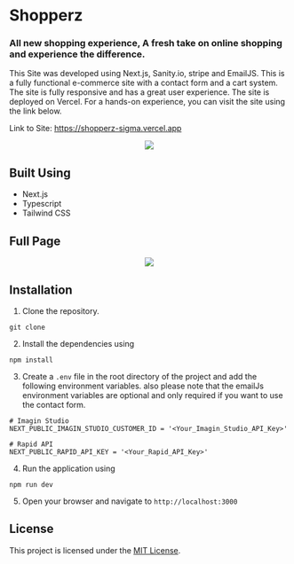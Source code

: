 # Shopperz

### All new shopping experience, A fresh take on online shopping and experience the difference.

This Site was developed using Next.js, Sanity.io, stripe and EmailJS. This is a fully functional e-commerce site with a contact form and a cart system. The site is fully responsive and has a great user experience. The site is deployed on Vercel. For a hands-on experience, you can visit the site using the link below.

Link to Site: https://shopperz-sigma.vercel.app

<p align='center'>
    <img src="https://i.ibb.co/sKYCkZJ/mockuper-1.png" />
</p>

## Built Using
- Next.js
- Typescript
- Tailwind CSS

## Full Page
<p align='center' width='100%'>
    <img src="https://i.postimg.cc/V6XtBYW6/screencapture-localhost-3000-2023-12-29-21-26-51.png" />
</p>

## Installation

1. Clone the repository.
```
git clone
```
2. Install the dependencies using
```
npm install
```
3. Create a `.env` file in the root directory of the project and add the following environment variables. also please note that the emailJs environment variables are optional and only required if you want to use the contact form.
```
# Imagin Studio 
NEXT_PUBLIC_IMAGIN_STUDIO_CUSTOMER_ID = '<Your_Imagin_Studio_API_Key>'

# Rapid API
NEXT_PUBLIC_RAPID_API_KEY = '<Your_Rapid_API_Key>'
```
4. Run the application using
```
npm run dev
```
5. Open your browser and navigate to `http://localhost:3000`


## License

This project is licensed under the [MIT License](LICENSE).
